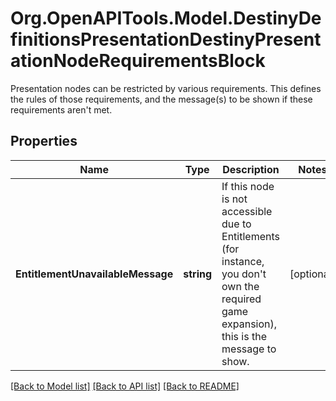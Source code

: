 # Org.OpenAPITools.Model.DestinyDefinitionsPresentationDestinyPresentationNodeRequirementsBlock
Presentation nodes can be restricted by various requirements. This defines the rules of those requirements, and the message(s) to be shown if these requirements aren't met.

## Properties

Name | Type | Description | Notes
------------ | ------------- | ------------- | -------------
**EntitlementUnavailableMessage** | **string** | If this node is not accessible due to Entitlements (for instance, you don&#39;t own the required game expansion), this is the message to show. | [optional] 

[[Back to Model list]](../README.md#documentation-for-models) [[Back to API list]](../README.md#documentation-for-api-endpoints) [[Back to README]](../README.md)

